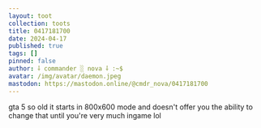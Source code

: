 ```yaml
---
layout: toot
collection: toots
title: 0417181700
date: 2024-04-17
published: true
tags: []
pinned: false
author: ⸸ commander ░ nova ⸸ :~$
avatar: /img/avatar/daemon.jpeg
mastodon: https://mastodon.online/@cmdr_nova/0417181700
---
```


gta 5 so old it starts in 800x600 mode and doesn't offer you the ability to change that until you're very much ingame lol
